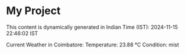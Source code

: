 # My Project

This content is dynamically generated in Indian Time (IST): 2024-11-15 22:46:02 IST


Current Weather in Coimbatore:
Temperature: 23.88 °C
Condition: mist
